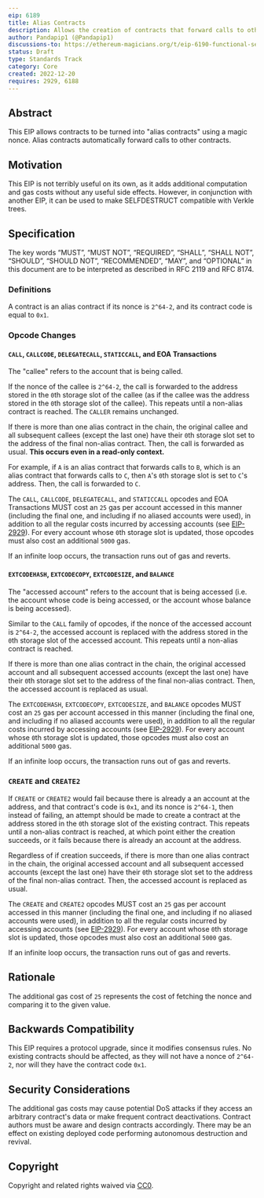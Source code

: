 ```yaml
---
eip: 6189
title: Alias Contracts
description: Allows the creation of contracts that forward calls to other contracts
author: Pandapip1 (@Pandapip1)
discussions-to: https://ethereum-magicians.org/t/eip-6190-functional-selfdestruct/12232
status: Draft
type: Standards Track
category: Core
created: 2022-12-20
requires: 2929, 6188
---
```


## Abstract

This EIP allows contracts to be turned into "alias contracts" using a magic nonce. Alias contracts automatically forward calls to other contracts.

## Motivation

This EIP is not terribly useful on its own, as it adds additional computation and gas costs without any useful side effects. However, in conjunction with another EIP<!--link not included to avoid circular dependencies, once it is merged I will update this EIP-->, it can be used to make SELFDESTRUCT compatible with Verkle trees.

## Specification

The key words “MUST”, “MUST NOT”, “REQUIRED”, “SHALL”, “SHALL NOT”, “SHOULD”, “SHOULD NOT”, “RECOMMENDED”, “MAY”, and “OPTIONAL” in this document are to be interpreted as described in RFC 2119 and RFC 8174.

### Definitions

A contract is an alias contract if its nonce is `2^64-2`, and its contract code is equal to `0x1`.

### Opcode Changes

#### `CALL`, `CALLCODE`, `DELEGATECALL`, `STATICCALL`, and EOA Transactions

The "callee" refers to the account that is being called.

If the nonce of the callee is `2^64-2`, the call is forwarded to the address stored in the `0`th storage slot of the callee (as if the callee was the address stored in the `0`th storage slot of the callee). This repeats until a non-alias contract is reached. The `CALLER` remains unchanged.

If there is more than one alias contract in the chain, the original callee and all subsequent callees (except the last one) have their `0`th storage slot set to the address of the final non-alias contract. Then, the call is forwarded as usual. **This occurs even in a read-only context.**

For example, if `A` is an alias contract that forwards calls to `B`, which is an alias contract that forwards calls to `C`, then `A`'s `0`th storage slot is set to `C`'s address. Then, the call is forwarded to `C`.

The `CALL`, `CALLCODE`, `DELEGATECALL`, and `STATICCALL` opcodes and EOA Transactions MUST cost an `25` gas per account accessed in this manner (including the final one, and including if no aliased accounts were used), in addition to all the regular costs incurred by accessing accounts (see [EIP-2929](./eip-2929.md)). For every account whose `0`th storage slot is updated, those opcodes must also cost an additional `5000` gas.

If an infinite loop occurs, the transaction runs out of gas and reverts.

#### `EXTCODEHASH`, `EXTCODECOPY`, `EXTCODESIZE`, and `BALANCE`

The "accessed account" refers to the account that is being accessed (i.e. the account whose code is being accessed, or the account whose balance is being accessed).

Similar to the `CALL` family of opcodes, if the nonce of the accessed account is `2^64-2`, the accessed account is replaced with the address stored in the `0`th storage slot of the accessed account. This repeats until a non-alias contract is reached.

If there is more than one alias contract in the chain, the original accessed account and all subsequent accessed accounts (except the last one) have their `0`th storage slot set to the address of the final non-alias contract. Then, the accessed account is replaced as usual.

The `EXTCODEHASH`, `EXTCODECOPY`, `EXTCODESIZE`, and `BALANCE` opcodes MUST cost an `25` gas per account accessed in this manner (including the final one, and including if no aliased accounts were used), in addition to all the regular costs incurred by accessing accounts (see [EIP-2929](./eip-2929.md)). For every account whose `0`th storage slot is updated, those opcodes must also cost an additional `5000` gas.

If an infinite loop occurs, the transaction runs out of gas and reverts.

### `CREATE` and `CREATE2`

If `CREATE` or `CREATE2` would fail because there is already a an account at the address, and that contract's code is `0x1`, and its nonce is `2^64-1`, then instead of failing, an attempt should be made to create a contract at the address stored in the `0`th storage slot of the existing contract. This repeats until a non-alias contract is reached, at which point either the creation succeeds, or it fails because there is already an account at the address.

Regardless of if creation succeeds, if there is more than one alias contract in the chain, the original accessed account and all subsequent accessed accounts (except the last one) have their `0`th storage slot set to the address of the final non-alias contract. Then, the accessed account is replaced as usual.

The `CREATE` and `CREATE2` opcodes MUST cost an `25` gas per account accessed in this manner (including the final one, and including if no aliased accounts were used), in addition to all the regular costs incurred by accessing accounts (see [EIP-2929](./eip-2929.md)). For every account whose `0`th storage slot is updated, those opcodes must also cost an additional `5000` gas.

If an infinite loop occurs, the transaction runs out of gas and reverts.

## Rationale

The additional gas cost of `25` represents the cost of fetching the nonce and comparing it to the given value.

## Backwards Compatibility

This EIP requires a protocol upgrade, since it modifies consensus rules. No existing contracts should be affected, as they will not have a nonce of `2^64-2`, nor will they have the contract code `0x1`.

## Security Considerations

The additional gas costs may cause potential DoS attacks if they access an arbitrary contract's data or make frequent contract deactivations. Contract authors must be aware and design contracts accordingly. There may be an effect on existing deployed code performing autonomous destruction and revival.

## Copyright

Copyright and related rights waived via [CC0](../LICENSE.md).
